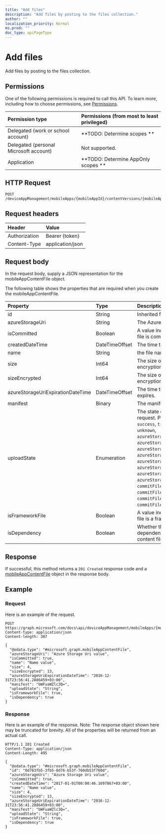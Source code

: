 ```yaml
---
title: "Add files"
description: "Add files by posting to the files collection."
author: ""
localization_priority: Normal
ms.prod: ""
doc_type: apiPageType
---
```


# Add files

Add files by posting to the files collection.

## Permissions
One of the following permissions is required to call this API. To learn more, including how to choose permissions, see [Permissions](/concepts/permissions-reference.md).

|Permission type|Permissions (from most to least privileged)|
|:---|:---|
|Delegated (work or school account)|**TODO: Determine scopes **|
|Delegated (personal Microsoft account)|Not supported.|
|Application|**TODO: Determine AppOnly scopes **|

## HTTP Request
<!-- {
  "blockType": "ignored"
}
-->
``` http
POST /deviceAppManagement/mobileApps/{mobileAppId}/contentVersions/{mobileAppContentId}/files/$ref
```

## Request headers
|Header|Value|
|:---|:---|
|Authorization|Bearer {token}|
|Content-Type|application/json|

## Request body
In the request body, supply a JSON representation for the mobileAppContentFile object.

The following table shows the properties that are required when you create the mobileAppContentFile.

|Property|Type|Description|
|:---|:---|:---|
|id|String| Inherited from [entity](../resources/entity.md)|
|azureStorageUri|String|The Azure Storage URI.|
|isCommitted|Boolean|A value indicating whether the file is committed.|
|createdDateTime|DateTimeOffset|The time the file was created.|
|name|String|the file name.|
|size|Int64|The size of the file prior to encryption.|
|sizeEncrypted|Int64|The size of the file after encryption.|
|azureStorageUriExpirationDateTime|DateTimeOffset|The time the Azure storage Uri expires.|
|manifest|Binary|The manifest information.|
|uploadState|Enumeration|The state of the current upload request. Possible values are: `success`, `transientError`, `error`, `unknown`, `azureStorageUriRequestSuccess`, `azureStorageUriRequestPending`, `azureStorageUriRequestFailed`, `azureStorageUriRequestTimedOut`, `azureStorageUriRenewalSuccess`, `azureStorageUriRenewalPending`, `azureStorageUriRenewalFailed`, `azureStorageUriRenewalTimedOut`, `commitFileSuccess`, `commitFilePending`, `commitFileFailed`, `commitFileTimedOut`.|
|isFrameworkFile|Boolean|A value indicating whether the file is a framework file.|
|isDependency|Boolean|Whether the content file is a dependency for the main content file.|



## Response
If successful, this method returns a `201 Created` response code and a [mobileAppContentFile](../resources/mobileappcontentfile.md) object in the response body.

## Example

### Request
Here is an example of the request.
<!-- {
  "blockType": "request",
  "name": "create_mobileappcontentfile_from_"
}
-->
``` http
POST https://graph.microsoft.com/docs\api/deviceAppManagement/mobileApps/{mobileAppId}/contentVersions/{mobileAppContentId}/files
Content-type: application/json
Content-length: 387

{
  "@odata.type": "#microsoft.graph.mobileAppContentFile",
  "azureStorageUri": "Azure Storage Uri value",
  "isCommitted": true,
  "name": "Name value",
  "size": 4,
  "sizeEncrypted": 13,
  "azureStorageUriExpirationDateTime": "2016-12-31T23:56:41.2886459+03:00",
  "manifest": "bWFuaWZlc3Q=",
  "uploadState": "String",
  "isFrameworkFile": true,
  "isDependency": true
}
```

### Response
Here is an example of the response. Note: The response object shown here may be truncated for brevity. All of the properties will be returned from an actual call.
<!-- {
  "blockType": "response",
  "truncated": true,
  "@odata.type": "microsoft.graph.mobileappcontentfile"
}
-->
``` http
HTTP/1.1 201 Created
Content-Type: application/json
Content-Length: 495

{
  "@odata.type": "#microsoft.graph.mobileAppContentFile",
  "id": "0d763fb5-3fb5-0d76-b53f-760db53f760d",
  "azureStorageUri": "Azure Storage Uri value",
  "isCommitted": true,
  "createdDateTime": "2017-01-01T00:00:46.1697867+03:00",
  "name": "Name value",
  "size": 4,
  "sizeEncrypted": 13,
  "azureStorageUriExpirationDateTime": "2016-12-31T23:56:41.2886459+03:00",
  "manifest": "bWFuaWZlc3Q=",
  "uploadState": "String",
  "isFrameworkFile": true,
  "isDependency": true
}
```

